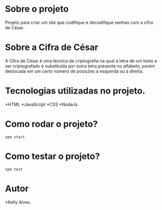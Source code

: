 # Sobre o projeto

Projeto para criar um site que codifique e decodifique senhas com a cifra de César.

# Sobre a Cifra de César

A Cifra de César é uma técnica de criptografia na qual a letra de um texto a ser criptografado é substituída
por outra letra presente no alfabeto, porém deslocada em um certo número de posições à esquerda ou à direita.

# Tecnologias utilizadas no projeto.

*HTML
*JavaScript
*CSS
*NodeJs

# Como rodar o projeto?

```
npm start
```

# Como testar o projeto?

```
npm test
```

# Autor

*Kelly Alves.
